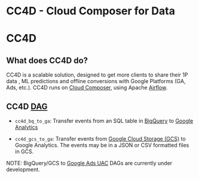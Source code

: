 # CC4D - Cloud Composer for Data

# CC4D

## What does CC4D do?

CC4D is a scalable solution, designed to get more clients to share their 1P data
, ML predictions and offline conversions with Google Platforms (GA, Ads, etc.).
CC4D runs on
[Cloud Composer](https://cloud.google.com/composer/), using
Apache [Airflow](https://airflow.apache.org/).

## CC4D [DAG](https://airflow.apache.org/docs/stable/concepts.html#dags)

*   `cc4d_bq_to_ga`: Transfer events from an SQL table in
    [BigQuery](https://cloud.google.com/bigquery/) to
    [Google Analytics](https://analytics.google.com/analytics/web/)

*   `cc4d_gcs_to_ga`: Transfer events from
    [Google Cloud Storage (GCS)](https://cloud.google.com/storage/)
    to Google Analytics. The events may be in a JSON or CSV formatted files in
    GCS.

NOTE: BigQuery/GCS to
[Google Ads UAC](https://developers.google.com/adwords/api/docs/guides/mobile-app-campaigns)
DAGs are currently under development.
